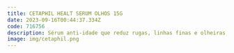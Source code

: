```yaml
---
title: CETAPHIL HEALT SERUM OLHOS 15G
date: 2023-09-16T00:44:37.334Z
code: 716756
description: Sérum anti-idade que reduz rugas, linhas finas e olheiras, proporcionando...
image: img/cetaphil.png
---
```

